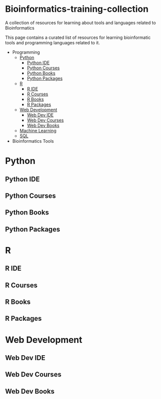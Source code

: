 # Bioinformatics-training-collection
A collection of resources for learning about tools and languages related to Bioinformatics

This page contains a curated list of resources for learning bioinformatic tools and programming languages related to it.
- Programming
    - [Python](#Python-)
        - [Python IDE](#PythonIDE)
        - [Python Courses](#PythonCourses)
        - [Python Books](#PythonBooks)
        - [Python Packages](#PythonPackages)
    - [R](#R)
        - [R IDE](#RIDE)
        - [R Courses](#RCourses)
        - [R Books](#RBooks)
        - [R Packages](#RPackages)
    - [Web Development](#WebDevelopment)
        - [Web Dev IDE](#WebDevIDE)
        - [Web Dev Courses](#WebDevCourses)
        - [Web Dev Books](#WebDevBooks)
    - [Machine Learning](#MachineLearning)
    - [SQL](#SQL)
- Bioinformatics Tools

# Python
## Python IDE

## Python Courses

## Python Books

## Python Packages

# R
## R IDE

## R Courses

## R Books

## R Packages

# Web Development
## Web Dev IDE

## Web Dev Courses

## Web Dev Books
